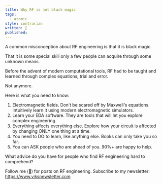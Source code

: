 ```yaml
---
title: Why RF is not black magic
tags:
  - atomic
style: contrarian
written: 🚧
published:
---
```

A common misconception about RF engineering is that it is black magic. 

That it is some special skill only a few people can acquire through some unknown means.

Before the advent of modern computational tools, RF had to be taught and learned through complex equations, trial and error.

Not anymore.

Here is what you need to know:

1. Electromagnetic fields. Don't be scared off by Maxwell's equations. Intuitively learn it using modern electromagnetic simulators.
2. Learn your EDA software. They are tools that will let you explore complex engineering.
3. Everything affects everything else. Explore how your circuit is affected by changing ONLY one thing at a time.
4. You need to DO to learn, like anything else. Books can only take you so far.
5. You can ASK people who are ahead of you. 90%+ are happy to help.

What advice do you have for people who find RF engineering hard to comprehend?

Follow me (🔔) for posts on RF engineering.
Subscribe to my newsletter: https://www.viksnewsletter.com
